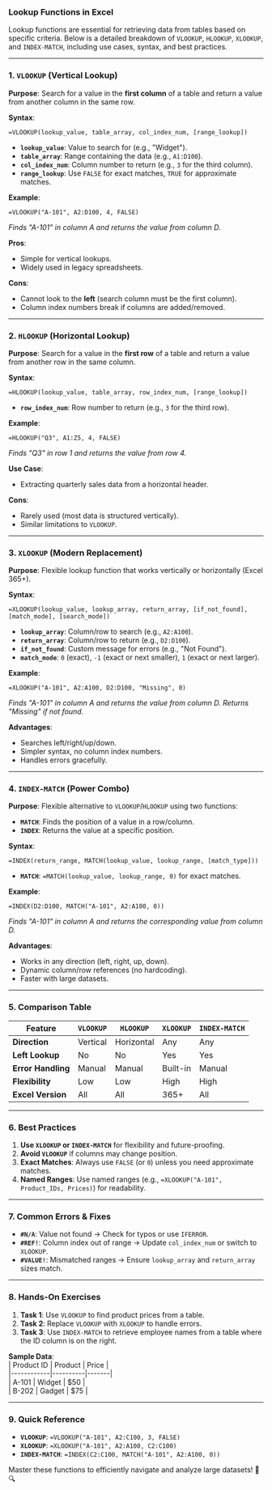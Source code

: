 ### **Lookup Functions in Excel**  
Lookup functions are essential for retrieving data from tables based on specific criteria. Below is a detailed breakdown of `VLOOKUP`, `HLOOKUP`, `XLOOKUP`, and `INDEX-MATCH`, including use cases, syntax, and best practices.  

---

### **1. `VLOOKUP` (Vertical Lookup)**  
**Purpose**: Search for a value in the **first column** of a table and return a value from another column in the same row.  

**Syntax**:  
```excel  
=VLOOKUP(lookup_value, table_array, col_index_num, [range_lookup])  
```  
- **`lookup_value`**: Value to search for (e.g., "Widget").  
- **`table_array`**: Range containing the data (e.g., `A1:D100`).  
- **`col_index_num`**: Column number to return (e.g., `3` for the third column).  
- **`range_lookup`**: Use `FALSE` for exact matches, `TRUE` for approximate matches.  

**Example**:  
```excel  
=VLOOKUP("A-101", A2:D100, 4, FALSE)  
```  
*Finds "A-101" in column A and returns the value from column D.*  

**Pros**:  
- Simple for vertical lookups.  
- Widely used in legacy spreadsheets.  

**Cons**:  
- Cannot look to the **left** (search column must be the first column).  
- Column index numbers break if columns are added/removed.  

---

### **2. `HLOOKUP` (Horizontal Lookup)**  
**Purpose**: Search for a value in the **first row** of a table and return a value from another row in the same column.  

**Syntax**:  
```excel  
=HLOOKUP(lookup_value, table_array, row_index_num, [range_lookup])  
```  
- **`row_index_num`**: Row number to return (e.g., `3` for the third row).  

**Example**:  
```excel  
=HLOOKUP("Q3", A1:Z5, 4, FALSE)  
```  
*Finds "Q3" in row 1 and returns the value from row 4.*  

**Use Case**:  
- Extracting quarterly sales data from a horizontal header.  

**Cons**:  
- Rarely used (most data is structured vertically).  
- Similar limitations to `VLOOKUP`.  

---

### **3. `XLOOKUP` (Modern Replacement)**  
**Purpose**: Flexible lookup function that works vertically or horizontally (Excel 365+).  

**Syntax**:  
```excel  
=XLOOKUP(lookup_value, lookup_array, return_array, [if_not_found], [match_mode], [search_mode])  
```  
- **`lookup_array`**: Column/row to search (e.g., `A2:A100`).  
- **`return_array`**: Column/row to return (e.g., `D2:D100`).  
- **`if_not_found`**: Custom message for errors (e.g., "Not Found").  
- **`match_mode`**: `0` (exact), `-1` (exact or next smaller), `1` (exact or next larger).  

**Example**:  
```excel  
=XLOOKUP("A-101", A2:A100, D2:D100, "Missing", 0)  
```  
*Finds "A-101" in column A and returns the value from column D. Returns "Missing" if not found.*  

**Advantages**:  
- Searches left/right/up/down.  
- Simpler syntax, no column index numbers.  
- Handles errors gracefully.  

---

### **4. `INDEX-MATCH` (Power Combo)**  
**Purpose**: Flexible alternative to `VLOOKUP`/`HLOOKUP` using two functions:  
- **`MATCH`**: Finds the position of a value in a row/column.  
- **`INDEX`**: Returns the value at a specific position.  

**Syntax**:  
```excel  
=INDEX(return_range, MATCH(lookup_value, lookup_range, [match_type]))  
```  
- **`MATCH`**: `=MATCH(lookup_value, lookup_range, 0)` for exact matches.  

**Example**:  
```excel  
=INDEX(D2:D100, MATCH("A-101", A2:A100, 0))  
```  
*Finds "A-101" in column A and returns the corresponding value from column D.*  

**Advantages**:  
- Works in any direction (left, right, up, down).  
- Dynamic column/row references (no hardcoding).  
- Faster with large datasets.  

---

### **5. Comparison Table**  
| **Feature**       | `VLOOKUP`       | `HLOOKUP`       | `XLOOKUP`        | `INDEX-MATCH`    |  
|--------------------|-----------------|-----------------|------------------|------------------|  
| **Direction**      | Vertical        | Horizontal      | Any              | Any              |  
| **Left Lookup**    | No              | No              | Yes              | Yes              |  
| **Error Handling** | Manual          | Manual          | Built-in         | Manual           |  
| **Flexibility**    | Low             | Low             | High             | High             |  
| **Excel Version**  | All             | All             | 365+             | All              |  

---

### **6. Best Practices**  
1. **Use `XLOOKUP` or `INDEX-MATCH`** for flexibility and future-proofing.  
2. **Avoid `VLOOKUP`** if columns may change position.  
3. **Exact Matches**: Always use `FALSE` (or `0`) unless you need approximate matches.  
4. **Named Ranges**: Use named ranges (e.g., `=XLOOKUP("A-101", Product_IDs, Prices)`) for readability.  

---

### **7. Common Errors & Fixes**  
- **`#N/A`**: Value not found → Check for typos or use `IFERROR`.  
- **`#REF!`**: Column index out of range → Update `col_index_num` or switch to `XLOOKUP`.  
- **`#VALUE!`**: Mismatched ranges → Ensure `lookup_array` and `return_array` sizes match.  

---

### **8. Hands-On Exercises**  
1. **Task 1**: Use `VLOOKUP` to find product prices from a table.  
2. **Task 2**: Replace `VLOOKUP` with `XLOOKUP` to handle errors.  
3. **Task 3**: Use `INDEX-MATCH` to retrieve employee names from a table where the ID column is on the right.  

**Sample Data**:  
| Product ID | Product  | Price |  
|------------|----------|-------|  
| A-101      | Widget   | $50   |  
| B-202      | Gadget   | $75   |  

---

### **9. Quick Reference**  
- **`VLOOKUP`**: `=VLOOKUP("A-101", A2:C100, 3, FALSE)`  
- **`XLOOKUP`**: `=XLOOKUP("A-101", A2:A100, C2:C100)`  
- **`INDEX-MATCH`**: `=INDEX(C2:C100, MATCH("A-101", A2:A100, 0))`  

Master these functions to efficiently navigate and analyze large datasets! 🧩🔍